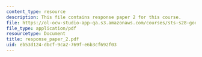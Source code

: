 ```yaml
---
content_type: resource
description: This file contains response paper 2 for this course.
file: https://ol-ocw-studio-app-qa.s3.amazonaws.com/courses/sts-s28-godzilla-and-the-bullet-train-technology-and-culture-in-modern-japan-fall-2005/eb53d124dbcf9ca2769fe6b3cf692f03_response_paper_2.pdf
file_type: application/pdf
resourcetype: Document
title: response_paper_2.pdf
uid: eb53d124-dbcf-9ca2-769f-e6b3cf692f03
---
```


